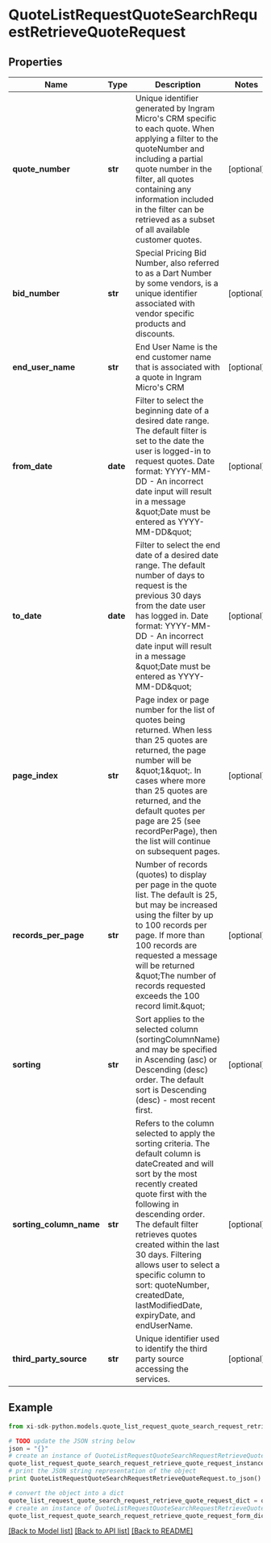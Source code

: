 # QuoteListRequestQuoteSearchRequestRetrieveQuoteRequest


## Properties

Name | Type | Description | Notes
------------ | ------------- | ------------- | -------------
**quote_number** | **str** | Unique identifier generated by Ingram Micro&#39;s CRM specific to each quote. When applying a filter to the quoteNumber and including a partial quote number in the filter, all quotes containing any information included in the filter can be retrieved as a subset of all available customer quotes. | [optional] 
**bid_number** | **str** | Special Pricing Bid Number, also referred to as a Dart Number by some vendors, is a unique identifier associated with vendor specific products and discounts. | [optional] 
**end_user_name** | **str** | End User Name is the end customer name that is associated with a quote in Ingram Micro&#39;s CRM | [optional] 
**from_date** | **date** | Filter to select the beginning date of a desired date range. The default filter is set to the date the user is logged-in to request quotes. Date format: YYYY-MM-DD - An incorrect date input will result in a message \&quot;Date must be entered as YYYY-MM-DD\&quot; | [optional] 
**to_date** | **date** | Filter to select the end date of a desired date range. The default number of days to request is the previous 30 days from the date user has logged in. Date format: YYYY-MM-DD - An incorrect date input will result in a message \&quot;Date must be entered as YYYY-MM-DD\&quot; | [optional] 
**page_index** | **str** | Page index or page number for the list of quotes being returned. When less than 25 quotes are returned, the page number will be \&quot;1\&quot;. In cases where more than 25 quotes are returned, and the default quotes per page are 25 (see recordPerPage), then the list will continue on subsequent pages. | [optional] 
**records_per_page** | **str** | Number of records (quotes) to display per page in the quote list. The default is 25, but may be increased using the filter by up to 100 records per page. If more than 100 records are requested a message will be returned \&quot;The number of records requested exceeds the 100 record limit.\&quot;  | [optional] 
**sorting** | **str** | Sort applies to the selected column (sortingColumnName) and may be specified in Ascending (asc) or Descending (desc) order. The default sort is Descending (desc) - most recent first. | [optional] 
**sorting_column_name** | **str** | Refers to the column selected to apply the sorting criteria. The default column is dateCreated and will sort by the most recently created quote first with the following in descending order. The default filter retrieves quotes created within the last 30 days. Filtering allows user to select a specific column to sort: quoteNumber, createdDate, lastModifiedDate, expiryDate, and endUserName. | [optional] 
**third_party_source** | **str** | Unique identifier used to identify the third party source accessing the services. | [optional] 

## Example

```python
from xi-sdk-python.models.quote_list_request_quote_search_request_retrieve_quote_request import QuoteListRequestQuoteSearchRequestRetrieveQuoteRequest

# TODO update the JSON string below
json = "{}"
# create an instance of QuoteListRequestQuoteSearchRequestRetrieveQuoteRequest from a JSON string
quote_list_request_quote_search_request_retrieve_quote_request_instance = QuoteListRequestQuoteSearchRequestRetrieveQuoteRequest.from_json(json)
# print the JSON string representation of the object
print QuoteListRequestQuoteSearchRequestRetrieveQuoteRequest.to_json()

# convert the object into a dict
quote_list_request_quote_search_request_retrieve_quote_request_dict = quote_list_request_quote_search_request_retrieve_quote_request_instance.to_dict()
# create an instance of QuoteListRequestQuoteSearchRequestRetrieveQuoteRequest from a dict
quote_list_request_quote_search_request_retrieve_quote_request_form_dict = quote_list_request_quote_search_request_retrieve_quote_request.from_dict(quote_list_request_quote_search_request_retrieve_quote_request_dict)
```
[[Back to Model list]](../README.md#documentation-for-models) [[Back to API list]](../README.md#documentation-for-api-endpoints) [[Back to README]](../README.md)


